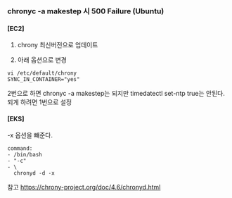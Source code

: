 ### chronyc -a makestep 시 500 Failure (Ubuntu)

#### [EC2]

1. chrony 최신버전으로 업데이트


2. 아래 옵션으로 변경
```
vi /etc/default/chrony
SYNC_IN_CONTAINER="yes"

```

2번으로 하면 chronyc -a makestep는 되지만 timedatectl set-ntp true는 안된다. 되게 하려면 1번으로 설정

#### [EKS]

-x 옵션을 뺴준다.

```
command:
- /bin/bash
- "-c"
- \
  chronyd -d -x
```

참고 
https://chrony-project.org/doc/4.6/chronyd.html

